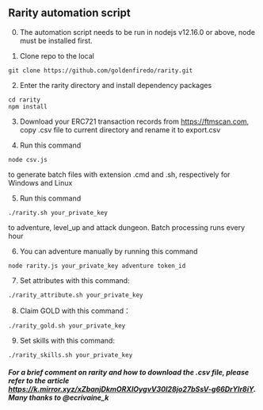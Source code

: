 ## Rarity automation script

0. The automation script needs to be run in nodejs v12.16.0 or above, node must be installed first.

1. Clone repo to the local

  ```
  git clone https://github.com/goldenfiredo/rarity.git
  ```

2. Enter the rarity directory and install dependency packages

  ```
  cd rarity
  npm install
  ```

3. Download your ERC721 transaction records from https://ftmscan.com, copy .csv file to current directory and rename it to export.csv

4. Run this command

  ```
  node csv.js
  ```
  
  to generate batch files with extension .cmd and .sh, respectively for Windows and Linux

5. Run this command

  ```
  ./rarity.sh your_private_key
  ```

  to adventure, level_up and attack dungeon. Batch processing runs every hour

6. You can adventure manually by running this command

  ```
  node rarity.js your_private_key adventure token_id
  ```

7. Set attributes with this command:

  ```
  ./rarity_attribute.sh your_private_key
  ```

8. Claim GOLD with this command：

  ```
  ./rarity_gold.sh your_private_key
  ```

9. Set skills with this command:

  ```
  ./rarity_skills.sh your_private_key
  ```

##### For a brief comment on rarity and how to download the .csv file, please refer to the article https://k.mirror.xyz/xZbanjDkmORXIOygvV30I28jo27bSsV-g66DrYlr8iY. Many thanks to @ecrivaine_k
